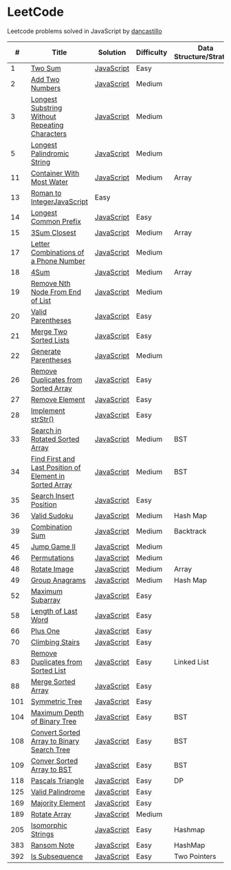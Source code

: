 LeetCode
========
Leetcode problems solved in JavaScript by [dancastillo](https://leetcode.com/dancastillo)


| # | Title | Solution | Difficulty | Data Structure/Strategy |
|---| ----- | -------- | ---------- |---------------|
|1|[Two Sum](https://leetcode.com/problems/two-sum/)| [JavaScript](./problems/twoSum.js)|Easy|
|2|[Add Two Numbers](https://leetcode.com/problems/add-two-numbers/)| [JavaScript](./problems/addTwoNumbers.js)|Medium|
|3|[Longest Substring Without Repeating Characters](https://leetcode.com/problems/longest-substring-without-repeating-characters/)|[JavaScript](./problems/longestSubstringWithoutRepeatingCharacters.js)|Medium|
|5|[Longest Palindromic String](https://leetcode.com/problems/longest-palindromic-substring/)|[JavaScript](./problems/longestPalindromicString.js)|Medium|
|11|[Container With Most Water](https://leetcode.com/problems/container-with-most-water/)|[JavaScript](./problems/containerWithMostWater.js)|Medium|Array|
|13|[Roman to Integer](https://leetcode.com/problems/roman-to-integer)[JavaScript](./problems/romanToInteger.js)|Easy|
|14|[Longest Common Prefix](https://leetcode.com/problems/longest-common-prefix)|[JavaScript](./problems/longestCommonPrefix.js)|Easy||
|15|[3Sum Closest](https://leetcode.com/problems/3sum-closest/)|[JavaScript](./problems/3sumClosest.js)|Medium|Array|
|17|[Letter Combinations of a Phone Number](https://leetcode.com/problems/letter-combinations-of-a-phone-number/)|[JavaScript](./problems/letterCombinationsOfAPhoneNumber.js)|Medium||
|18|[4Sum](https://leetcode.com/problems/4sum/)|[JavaScript](./problems/4sum.js)|Medium|Array|
|19|[Remove Nth Node From End of List](https://leetcode.com/problems/remove-nth-node-from-end-of-list/)|[JavaScript](./problems/removeNthNodeFromEndOfList.js)|Medium|
|20|[Valid Parentheses](https://leetcode.com/problems/valid-parentheses/)|[JavaScript](./problems/validParenthesis.js)|Easy|
|21|[Merge Two Sorted Lists](https://leetcode.com/problems/merge-two-sorted-lists//)|[JavaScript](./problems/mergeTwoSortedLists.js)|Easy|
|22|[Generate Parentheses](https://leetcode.com/problems/generate-parentheses/)|[JavaScript](./problems/generateParentheses.js)|Medium||
|26|[Remove Duplicates from Sorted Array ](https://leetcode.com/problems/remove-duplicates-from-sorted-array/)|[JavaScript](./problems/removeDuplicatesFromSortedArray.js)|Easy|
|27|[Remove Element](https://leetcode.com/problems/remove-element/)|[JavaScript](./problems/removeElement.js)|Easy|
|28|[Implement strStr()](https://leetcode.com/problems/implement-strstr/)|[JavaScript](./problems/strStr.js)|Easy|
|33|[Search in Rotated Sorted Array](https://leetcode.com/problems/search-in-rotated-sorted-array/)|[JavaScript](./problems/searchInRotatedSortedArray.js)|Medium|BST|
|34|[Find First and Last Position of Element in Sorted Array](https://leetcode.com/problems/find-first-and-last-position-of-element-in-sorted-array/)|[JavaScript](./problems/findFirstAndLastPositionOfElementInSortedArray.js)|Medium|BST|
|35|[Search Insert Position](https://leetcode.com/problems/search-insert-position/)|[JavaScript](./problems/searchInsert.js)|Easy|
|36|[Valid Sudoku](https://leetcode.com/problems/valid-sudoku/)|[JavaScript](./problems/validSudoku.js)|Medium|Hash Map|
|39|[Combination Sum](https://leetcode.com/problems/combination-sum/)|[JavaScript](./problems/combinationSum.js)|Medium|Backtrack|
|45|[Jump Game II](https://leetcode.com/problems/jump-game-ii/)|[JavaScript](./problems/jumpGameII.js)|Medium||
|46|[Permutations](https://leetcode.com/problems/permutations/)|[JavaScript](./problems/permutations.js)|Medium|
|48|[Rotate Image](https://leetcode.com/problems/rotate-image/)|[JavaScript](./problems/rotateImage.js)|Medium|Array|
|49|[Group Anagrams](https://leetcode.com/problems/group-anagrams/)|[JavaScript](./problems/groupAnagrams.js)|Medium|Hash Map|
|52|[Maximum Subarray](https://leetcode.com/problems/maximum-subarray/)|[JavaScript](./problems/maximumSubarray.js)|Easy|
|58|[Length of Last Word](https://leetcode.com/problems/length-of-last-word/)|[JavaScript](./problems/lengthOfLastWord.js)|Easy|
|66|[Plus One](https://leetcode.com/problems/plus-one/)|[JavaScript](./problems/plusOne.js)|Easy|
|70|[Climbing Stairs](https://leetcode.com/problems/climbing-stairs/)|[JavaScript](./problems/climbingStairs.js)|Easy|
|83|[Remove Duplicates from Sorted List](https://leetcode.com/problems/remove-duplicates-from-sorted-list/)|[JavaScript](./problems/removeDuplicatesFromSortedList.js)|Easy|Linked List|
|88|[ Merge Sorted Array](https://leetcode.com/problems/merge-sorted-array/)|[JavaScript](./problems/mergeSortedArray.js)|Easy|
|101|[Symmetric Tree](https://leetcode.com/problems/symmetric-tree/submissions/)|[JavaScript](./problems/symmetricTree.js)|Easy|
|104|[Maximum Depth of Binary Tree](https://leetcode.com/problems/maximum-depth-of-binary-tree/)|[JavaScript](./problems/maximumDepthOfBinaryTree.js)|Easy|BST|
|108|[Convert Sorted Array to Binary Search Tree](https://leetcode.com/problems/convert-sorted-array-to-binary-search-tree/)|[JavaScript](./problems/convertSortedArrayToBinarySearchTree.js)|Easy|BST|
|109|[Conver Sorted Array to BST](https://leetcode.com/problems/convert-sorted-array-to-binary-search-tree)|[JavaScript](./problems/convertSortedArrayToBst.js)|Easy|BST|
|118|[Pascals Triangle](https://leetcode.com/problems/pascals-triangle)|[JavaScript](./problems/pascalsTriangle.js)|Easy|DP|
|125|[Valid Palindrome](https://leetcode.com/problems/valid-palindrome)|[JavaScript](./problems/validPalindrome.js)|Easy||
|169|[Majority Element](https://leetcode.com/problems/majority-element/)|[JavaScript](./problems/majority-element.js)|Easy||
|189|[Rotate Array](https://leetcode.com/problems/rotate-array/)|[JavaScript](./problems/rotate-array.js)|Medium||
|205|[Isomorphic Strings](https://leetcode.com/problems/isomorphic-strings)|[JavaScript](./problems/isomorphicStrings.js)|Easy|Hashmap|
|383|[Ransom Note](https://leetcode.com/problems/ransom-note/)|[JavaScript](./problems/ransomNote.js)|Easy|HashMap|
|392|[Is Subsequence](https://leetcode.com/problems/is-subsequence/)|[JavaScript](./problems/isSubsequence.js)|Easy|Two Pointers|
